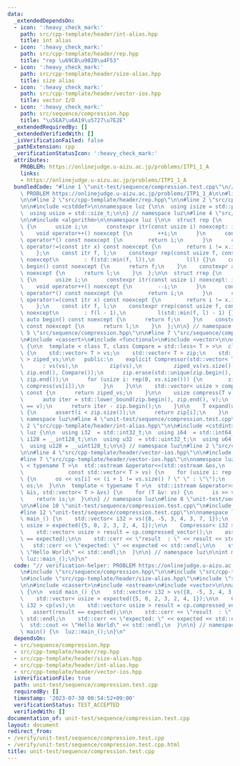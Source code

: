 ```yaml
---
data:
  _extendedDependsOn:
  - icon: ':heavy_check_mark:'
    path: src/cpp-template/header/int-alias.hpp
    title: int alias
  - icon: ':heavy_check_mark:'
    path: src/cpp-template/header/rep.hpp
    title: "rep \u69CB\u9020\u4F53"
  - icon: ':heavy_check_mark:'
    path: src/cpp-template/header/size-alias.hpp
    title: size alias
  - icon: ':heavy_check_mark:'
    path: src/cpp-template/header/vector-ios.hpp
    title: vector I/O
  - icon: ':heavy_check_mark:'
    path: src/sequence/compression.hpp
    title: "\u5EA7\u6A19\u5727\u7E2E"
  _extendedRequiredBy: []
  _extendedVerifiedWith: []
  _isVerificationFailed: false
  _pathExtension: cpp
  _verificationStatusIcon: ':heavy_check_mark:'
  attributes:
    PROBLEM: https://onlinejudge.u-aizu.ac.jp/problems/ITP1_1_A
    links:
    - https://onlinejudge.u-aizu.ac.jp/problems/ITP1_1_A
  bundledCode: "#line 1 \"unit-test/sequence/compression.test.cpp\"\n// verification-helper:\
    \ PROBLEM https://onlinejudge.u-aizu.ac.jp/problems/ITP1_1_A\n\n#line 2 \"src/sequence/compression.hpp\"\
    \n\n#line 2 \"src/cpp-template/header/rep.hpp\"\n\n#line 2 \"src/cpp-template/header/size-alias.hpp\"\
    \n\n#include <cstddef>\n\nnamespace luz {\n\n  using isize = std::ptrdiff_t;\n\
    \  using usize = std::size_t;\n\n} // namespace luz\n#line 4 \"src/cpp-template/header/rep.hpp\"\
    \n\n#include <algorithm>\n\nnamespace luz {\n\n  struct rep {\n    struct itr\
    \ {\n      usize i;\n      constexpr itr(const usize i) noexcept: i(i) {}\n  \
    \    void operator++() noexcept {\n        ++i;\n      }\n      constexpr usize\
    \ operator*() const noexcept {\n        return i;\n      }\n      constexpr bool\
    \ operator!=(const itr x) const noexcept {\n        return i != x.i;\n      }\n\
    \    };\n    const itr f, l;\n    constexpr rep(const usize f, const usize l)\
    \ noexcept\n        : f(std::min(f, l)),\n          l(l) {}\n    constexpr auto\
    \ begin() const noexcept {\n      return f;\n    }\n    constexpr auto end() const\
    \ noexcept {\n      return l;\n    }\n  };\n\n  struct rrep {\n    struct itr\
    \ {\n      usize i;\n      constexpr itr(const usize i) noexcept: i(i) {}\n  \
    \    void operator++() noexcept {\n        --i;\n      }\n      constexpr usize\
    \ operator*() const noexcept {\n        return i;\n      }\n      constexpr bool\
    \ operator!=(const itr x) const noexcept {\n        return i != x.i;\n      }\n\
    \    };\n    const itr f, l;\n    constexpr rrep(const usize f, const usize l)\
    \ noexcept\n        : f(l - 1),\n          l(std::min(f, l) - 1) {}\n    constexpr\
    \ auto begin() const noexcept {\n      return f;\n    }\n    constexpr auto end()\
    \ const noexcept {\n      return l;\n    }\n  };\n\n} // namespace luz\n#line\
    \ 5 \"src/sequence/compression.hpp\"\n\n#line 7 \"src/sequence/compression.hpp\"\
    \n#include <cassert>\n#include <functional>\n#include <vector>\n\nnamespace luz\
    \ {\n\n  template < class T, class Compare = std::less< T > >\n  class Compressor\
    \ {\n    std::vector< T > vs;\n    std::vector< T > zip;\n    std::vector< usize\
    \ > ziped_vs;\n\n   public:\n    explicit Compressor(std::vector< T > vs)\n  \
    \      : vs(vs),\n          zip(vs),\n          ziped_vs(vs.size()) {\n      std::sort(zip.begin(),\
    \ zip.end(), Compare());\n      zip.erase(std::unique(zip.begin(), zip.end()),\
    \ zip.end());\n      for (usize i: rep(0, vs.size())) {\n        ziped_vs[i] =\
    \ compress(vs[i]);\n      }\n    }\n\n    std::vector< usize > compressed_vector()\
    \ const {\n      return ziped_vs;\n    }\n\n    usize compress(T v) const {\n\
    \      auto iter = std::lower_bound(zip.begin(), zip.end(), v);\n      assert(*iter\
    \ == v);\n      return iter - zip.begin();\n    }\n\n    T expand(usize i) const\
    \ {\n      assert(i < zip.size());\n      return zip[i];\n    }\n  };\n\n} //\
    \ namespace luz\n#line 4 \"unit-test/sequence/compression.test.cpp\"\n\n#line\
    \ 2 \"src/cpp-template/header/int-alias.hpp\"\n\n#include <cstdint>\n\nnamespace\
    \ luz {\n\n  using i32  = std::int32_t;\n  using i64  = std::int64_t;\n  using\
    \ i128 = __int128_t;\n\n  using u32  = std::uint32_t;\n  using u64  = std::uint64_t;\n\
    \  using u128 = __uint128_t;\n\n} // namespace luz\n#line 2 \"src/cpp-template/header/vector-ios.hpp\"\
    \n\n#line 4 \"src/cpp-template/header/vector-ios.hpp\"\n\n#include <iostream>\n\
    #line 7 \"src/cpp-template/header/vector-ios.hpp\"\n\nnamespace luz {\n\n  template\
    \ < typename T >\n  std::ostream &operator<<(std::ostream &os,\n             \
    \              const std::vector< T > vs) {\n    for (usize i: rep(0, vs.size()))\
    \ {\n      os << vs[i] << (i + 1 != vs.size() ? \" \" : \"\");\n    }\n    return\
    \ os;\n  }\n\n  template < typename T >\n  std::istream &operator>>(std::istream\
    \ &is, std::vector< T > &vs) {\n    for (T &v: vs) {\n      is >> v;\n    }\n\
    \    return is;\n  }\n\n} // namespace luz\n#line 8 \"unit-test/sequence/compression.test.cpp\"\
    \n\n#line 10 \"unit-test/sequence/compression.test.cpp\"\n#include <ostream>\n\
    #line 12 \"unit-test/sequence/compression.test.cpp\"\n\nnamespace luz {\n\n  void\
    \ main_() {\n    std::vector< i32 > vs({8, -5, 3, 4, 3, 7, 1});\n    std::vector<\
    \ usize > expected({5, 0, 2, 3, 2, 4, 1});\n\n    Compressor< i32 > cp(vs);\n\
    \    std::vector< usize > result = cp.compressed_vector();\n    assert(result\
    \ == expected);\n\n    std::cerr << \"result  : \" << result << std::endl;\n \
    \   std::cerr << \"expected: \" << expected << std::endl;\n\n    std::cout <<\
    \ \"Hello World\" << std::endl;\n  }\n\n} // namespace luz\n\nint main() {\n \
    \ luz::main_();\n}\n"
  code: "// verification-helper: PROBLEM https://onlinejudge.u-aizu.ac.jp/problems/ITP1_1_A\n\
    \n#include \"src/sequence/compression.hpp\"\n\n#include \"src/cpp-template/header/int-alias.hpp\"\
    \n#include \"src/cpp-template/header/size-alias.hpp\"\n#include \"src/cpp-template/header/vector-ios.hpp\"\
    \n\n#include <cassert>\n#include <ostream>\n#include <vector>\n\nnamespace luz\
    \ {\n\n  void main_() {\n    std::vector< i32 > vs({8, -5, 3, 4, 3, 7, 1});\n\
    \    std::vector< usize > expected({5, 0, 2, 3, 2, 4, 1});\n\n    Compressor<\
    \ i32 > cp(vs);\n    std::vector< usize > result = cp.compressed_vector();\n \
    \   assert(result == expected);\n\n    std::cerr << \"result  : \" << result <<\
    \ std::endl;\n    std::cerr << \"expected: \" << expected << std::endl;\n\n  \
    \  std::cout << \"Hello World\" << std::endl;\n  }\n\n} // namespace luz\n\nint\
    \ main() {\n  luz::main_();\n}\n"
  dependsOn:
  - src/sequence/compression.hpp
  - src/cpp-template/header/rep.hpp
  - src/cpp-template/header/size-alias.hpp
  - src/cpp-template/header/int-alias.hpp
  - src/cpp-template/header/vector-ios.hpp
  isVerificationFile: true
  path: unit-test/sequence/compression.test.cpp
  requiredBy: []
  timestamp: '2023-07-30 00:54:52+09:00'
  verificationStatus: TEST_ACCEPTED
  verifiedWith: []
documentation_of: unit-test/sequence/compression.test.cpp
layout: document
redirect_from:
- /verify/unit-test/sequence/compression.test.cpp
- /verify/unit-test/sequence/compression.test.cpp.html
title: unit-test/sequence/compression.test.cpp
---
```

